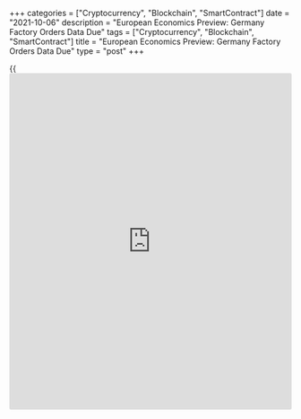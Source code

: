 +++
categories = ["Cryptocurrency", "Blockchain", "SmartContract"]
date = "2021-10-06"
description = "European Economics Preview: Germany Factory Orders Data Due"
tags = ["Cryptocurrency", "Blockchain", "SmartContract"]
title = "European Economics Preview: Germany Factory Orders Data Due"
type = "post"
+++

{{<iframe id="large-banner" src="https://www.bounty.group/#slide=1.0" width="100%" height="600" scrolling="no" style="border: 0px solid rgb(216, 221, 230); border-radius: 3px;">}}

Factory orders data from Germany is due on Wednesday, headlining a light
day for the European economic [news](https://www.letsplayfx.com/blog/forex-news-website/).

At 2.00 am ET, Destatis is slated to issue Germany's factory orders data
for August. Economists forecast orders to fall 2.1 percent on month,
reversing a 3.4 percent rise in July.

At 3.00 am ET, Spain's INE is scheduled to publish industrial production
for August. Output is seen rising 3.5 percent on year, faster than the
3.4 percent increase in July.

In the meantime, retail sales and industrial output from Hungary are
due.

Half an hour later, IHS Markit releases Germany's construction
Purchasing Managers' survey data. Also, industrial output and new orders
figures are due from Sweden.

At 4.30 am ET, UK Markit/CIPS construction PMI data is due. Economists
expect the index to fall to 54.0 in September from 55.2 in the prior
month.

At 5.00 am ET, Eurostat publishes Eurozone retail sales data for August.
Sales are forecast to advance 0.8 percent on month, in contrast to the
2.3 percent decline posted in July.

For comments and feedback [contact](https://www.playgroundfx.com/contact/): editorial@rtt[news](https://www.letsplayfx.com/blog/forex-news-website/).com

[Economic News][1]

 **What parts of the world are seeing the best (and worst) economic
performances lately? Click[here][2] to check out our [Econ Scorecard][2]
and find out! See up-to-the-moment [ranking](https://www.playgroundfx.com/blog/crypto-exchange-ranking/)s for the best and worst
performers in [GDP][3], [unemployment rate][4], [inflation][5] and much
more.**

   1. www.rtt[news](https://www.letsplayfx.com/blog/forex-news-website/).com/Content/EconomicNews.aspx
   2. www.rtt[news](https://www.letsplayfx.com/blog/forex-news-website/).com/economic-scorecard/world-rank/PPI/highest-performance.aspx
   3. www.rtt[news](https://www.letsplayfx.com/blog/forex-news-website/).com/economic-scorecard/world-rank/GDP/highest-performance.aspx
   4. www.rtt[news](https://www.letsplayfx.com/blog/forex-news-website/).com/economic-scorecard/world-rank/unemployment-rate/lowest-performance.aspx
   5. www.rtt[news](https://www.letsplayfx.com/blog/forex-news-website/).com/economic-scorecard/world-rank/CPI/highest-performance.aspx